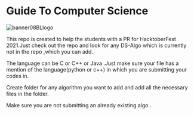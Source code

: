 # Guide To Computer Science


![banner08BLlogo](https://user-images.githubusercontent.com/71552047/135438921-29e3893f-9281-43c7-a11a-403a6e93cdd1.png)

This repo is created to help the students with a PR for HacktoberFest 2021.Just check out the repo and look for any DS-Algo which is currently not in the repo ,which you can add.

The language can be C or C++ or Java .Just make sure your file has a mention of the language(python or c++) in which you are submitting your codes in.

Create folder for any algorithm you want to add and add all the necessary files in the folder.

Make sure you are not submitting an already existing algo .


